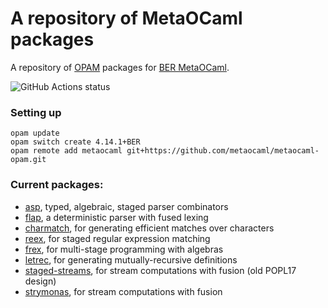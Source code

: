 # A repository of MetaOCaml packages

A repository of [OPAM][opam] packages for [BER MetaOCaml][metaocaml].

![GitHub Actions status](https://github.com/metaocaml/metaocaml-opam/workflows/MetaOCaml/badge.svg)

### Setting up

```
opam update
opam switch create 4.14.1+BER
opam remote add metaocaml git+https://github.com/metaocaml/metaocaml-opam.git
```

[metaocaml]: http://okmij.org/ftp/ML/MetaOCaml.html
[opam]: https://opam.ocaml.org/

### Current packages:

* [asp](https://github.com/yallop/ocaml-asp/),
  typed, algebraic, staged parser combinators
* [flap](https://github.com/yallop/ocaml-flap),
  a deterministic parser with fused lexing
* [charmatch](https://github.com/yallop/metaocaml-charmatch),
  for generating efficient matches over characters
* [reex](https://github.com/yallop/reex),
  for staged regular expression matching
* [frex](https://github.com/frex-project/metaocaml-frex/),
  for multi-stage programming with algebras
* [letrec](https://github.com/yallop/metaocaml-letrec),
  for generating mutually-recursive definitions
* [staged-streams](https://github.com/strymonas/staged-streams.ocaml),
  for stream computations with fusion (old POPL17 design)
* [strymonas](https://github.com/strymonas/strymonas-ocaml),
  for stream computations with fusion
